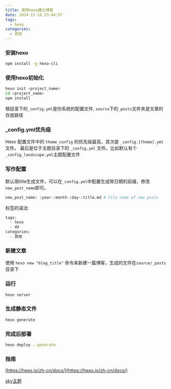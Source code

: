 ```yaml
---
title: 使用hexo建立博客
date: 2024-11-16 23:44:57
tags: 
  - hexo
categories: 
  - 其他
---
```


### 安装hexo

``` bash
npm install -g hexo-cli
```

### 使用hexo初始化

``` bash
hexo init <project_name>
cd <project_name>
npm install
```

根目录下的`_config.yml`是你系统的配置文件, `source`下的`_posts`文件夹是文章的存放路径

### _config.yml优先级

Hexo 配置文件中的 `theme_config` 的优先级最高，其次是 `_config.[theme].yml` 文件。 最后是位于主题目录下的 `_config.yml` 文件。比如默认有个`_config_landscape.yml`主题配置文件

### 写作配置

默认用title生成文件，可以在`_config.yml`中配置生成带日期的前缀，修改`new_post_name`即可。

```bash
new_post_name: :year-:month-:day-:title.md # File name of new posts
```

标签的语法:

```bash
tags: 
  - hexo
  - dd
categories: 
  - 其他
```

### 新建文章

使用 `hexo new "blog_title"` 命令来新建一篇博客，生成的文件在`source/_posts`目录下

### 运行

```bash
hexo server
```

### 生成静态文件

```bash
hexo generate
```

### 完成后部署

```bash
hexo deploy --generate
```

### 指南

[https://hexo.io/zh-cn/docs/](https://hexo.io/zh-cn/docs/)

[sky主题](https://github.com/iJinxin/hexo-theme-sky)